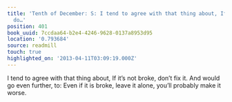 ```yaml
---
title: 'Tenth of December: S: I tend to agree with that thing about, If it’s not broke,
  do…'
position: 401
book_uuid: 7ccdaa64-b2e4-4246-9628-0137a8953d95
location: '0.793684'
source: readmill
touch: true
highlighted_on: '2013-04-11T03:09:19.000Z'
---
```


I tend to agree with that thing about, If it’s not broke, don’t fix it. And would go even further, to: Even if it is broke, leave it alone, you’ll probably make it worse.